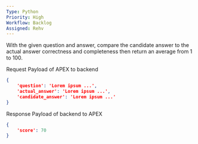 ```yaml
---
Type: Python
Priority: High
Workflow: Backlog
Assigned: Rehv
---
```

With the given question and answer, compare the candidate answer to the actual answer correctness and completeness then return an average from 1 to 100.

Request Payload of APEX to backend
``` JSON
{
	'question': 'Lorem ipsum ...',
	'actual_answer': 'Lorem ipsum ...',
	'candidate_answer': 'Lorem ipsum ...'
}
```

Response Payload of backend to APEX
``` JSON
{
	'score': 70
}
```